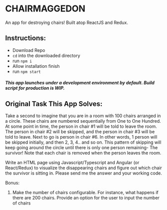 # CHAIRMAGGEDON
An app for destroying chairs! Built atop ReactJS and Redux.

## Instructions:

<ul>
<li>Download Repo</li>
<li><code>cd</code> into the downloaded directory</li>
<li>run <code>npm i</code></li>
<li>Allow installation finish</li>
<li>run <code>npm start</code></li>
</ul>

##### This app launches under a development environment by default. Build script for production is WIP.

## Original Task This App Solves:
Take a second to imagine that you are in a room with 100 chairs arranged in a circle. These chairs are numbered sequentially from One to One Hundred. At some point in time, the person in chair #1 will be told to leave the room. The person in chair #2 will be skipped, and the person in chair #3 will be told to leave. Next to go is person in chair #6. In other words, 1 person will be skipped initially, and then 2, 3, 4.. and so on. This pattern of skipping will keep going around the circle until there is only one person remaining- The survivor! Note that each chair is removed when the person leaves the room.

Write an HTML page using Javascript/Typescript and Angular (or React/Redux) to visualize the disappearing chairs and figure out which chair the survivor is sitting in.  Please send me the answer and your working code. 

Bonus:

1. Make the number of chairs configurable. For instance, what happens if there are 200 chairs. Provide an option for the user to input the number of chairs
